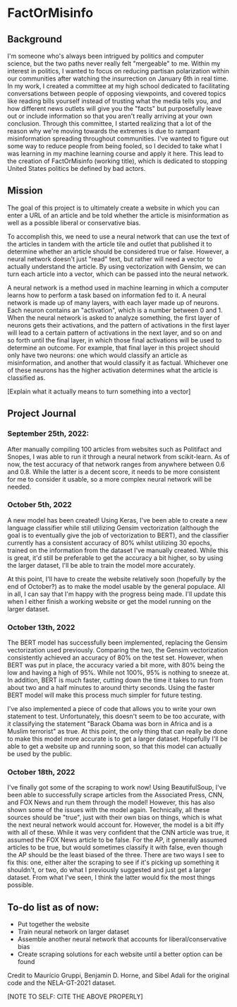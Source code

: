 # FactOrMisinfo

## Background

I'm someone who's always been intrigued by politics and computer science, but the two paths never really felt "mergeable" to me. Within my interest in politics, I wanted to focus on reducing partisan polarization within our communities after watching the insurrection on January 6th in real time. In my work, I created a committee at my high school dedicated to facilitating conversations between people of opposing viewpoints, and covered topics like reading bills yourself instead of trusting what the media tells you, and how different news outlets will give you the "facts" but purposefully leave out or include information so that you aren't really arriving at your own conclusion. Through this committee, I started realizing that a lot of the reason why we're moving towards the extremes is due to rampant misinformation spreading throughout communities. I've wanted to figure out some way to reduce people from being fooled, so I decided to take what I was learning in my machine learning course and apply it here. This lead to the creation of FactOrMisinfo (working title), which is dedicated to stopping United States politics be defined by bad actors.

## Mission

The goal of this project is to ultimately create a website in which you can enter a URL of an article and be told whether the article is misinformation as well as a possible liberal or conservative bias. 

To accomplish this, we need to use a neural network that can use the text of the articles in tandem with the article tile and outlet that published it to determine whether an article should be considered true or false. However, a neural network doesn't just "read" text, but rather will need a vector to actually understand the article. By using vectorization with Gensim, we can turn each article into a vector, which can be passed into the neural network. 

A neural network is a method used in machine learning in which a computer learns how to perform a task based on information fed to it. A neural network is made up of many layers, with each layer made up of neurons. Each neuron contains an "activation", which is a number between 0 and 1. When the neural network is asked to analyze something, the first layer of neurons gets their activations, and the pattern of activations in the first layer will lead to a certain pattern of activations in the next layer, and so on and so forth until the final layer, in which those final activations will be used to determine an outcome. For example, that final layer in this project should only have two neurons: one which would classify an article as misinformation, and another that would classify it as factual. Whichever one of these neurons has the higher activation determines what the article is classified as.

[Explain what it actually means to turn something into a vector]

## Project Journal

### September 25th, 2022:

After manually compiling 100 articles from websites such as Politifact and Snopes, I was able to run it through a neural network from scikit-learn. As of now, the test accuracy of that network ranges from anywhere between 0.6 and 0.8. While the latter is a decent score, it needs to be more consistent for me to consider it usable, so a more complex neural network will be needed.

### October 5th, 2022

A new model has been created! Using Keras, I've been able to create a new language classifier while still utilizing Gensim vectorization (although the goal is to eventually give the job of vectorization to BERT), and the classifier currently has a consistent accuracy of 80% whilst utilizing 30 epochs, trained on the information from the dataset I've manually created. While this is great, it'd still be preferable to get the accuracy a bit higher, so by using the larger dataset, I'll be able to train the model more accurately. 

At this point, I'll have to create the website relatively soon (hopefully by the end of October?) as to make the model usable by the general populace. All in all, I can say that I'm happy with the progress being made. I'll update this when I either finish a working website or get the model running on the larger dataset.

### October 13th, 2022

The BERT model has successfully been implemented, replacing the Gensim vectorization used previously. Comparing the two, the Gensim vectorization consistently achieved an accuracy of 80% on the test set. However, when BERT was put in place, the accuracy varied a bit more, with 80% being the low and having a high of 95%. While not 100%, 95% is nothing to sneeze at. In addition, BERT is much faster, cutting down the time it takes to run from about two and a half minutes to around thirty seconds. Using the faster BERT model will make this process much simpler for future testing. 

I've also implemented a piece of code that allows you to write your own statement to test. Unfortunately, this doesn't seem to be too accurate, with it classifying the statement "Barack Obama was born in Africa and is a Muslim terrorist" as true. At this point, the only thing that can really be done to make this model more accurate is to get a larger dataset. Hopefully I'll be able to get a website up and running soon, so that this model can actually be used by the public.

### October 18th, 2022
I've finally got some of the scraping to work now! Using BeautifulSoup, I've been able to successfully scrape articles from the Associated Press, CNN, and FOX News and run them through the model! However, this has also shown some of the issues with the model again. Technically, all these sources should be "true", just with their own bias on things, which is what the next neural network would account for. However, the model is a bit iffy with all of these. While it was very confident that the CNN article was true, it assumed the FOX News article to be false. For the AP, it generally assumed articles to be true, but would sometimes classify it with false, even though the AP should be the least biased of the three. There are two ways I see to fix this: one, either alter the scraping to see if it's picking up something it shouldn't, or two, do what I previously suggested and just get a larger dataset. From what I've seen, I think the latter would fix the most things possible.

## To-do list as of now:
- Put together the website
- Train neural network on larger dataset
- Assemble another neural network that accounts for liberal/conservative bias
- Create scraping solutions for each website until a better option can be found


Credit to Maurício Gruppi, Benjamin D. Horne, and Sibel Adali for the original code and the NELA-GT-2021 dataset.

[NOTE TO SELF: CITE THE ABOVE PROPERLY]
